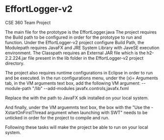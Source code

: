 # EffortLogger-v2
CSE 360 Team Project

The main file for the prototype is the EffortLogger.java
The project requires the Build path to be configured in order for the prototype to run and function.
Under the EffortLogger-v2 project configure Build Path, the Modulepath requires JavaFX and JRE System Library with JaveSE execution environment.
The Classpath requires an External JAR file which is the h2-2.2.224.jar file present in the lib folder in the EffortLogger-v2 project directory.

The project also requires runtime configurations in Eclipse in order to run and be executed. 
In the run configurations menu, under the (x)= Arguments tab, in the VM arguments text box, add the following VM argument:
--module-path "<path-to-javafx-sdk>/lib" --add-modules javafx.controls,javafx.fxml

Replace the <path-to-javafx-sdk> with the path to JavaFX sdk installed on your local system.

And finally, under the VM arguemnts text box, the box with the "Use the -XstartOnFirstThread argument when launching with SWT" needs to be unticked
in order for the project to compile and run.

Following these tasks will make the project be able to run on your local system.

